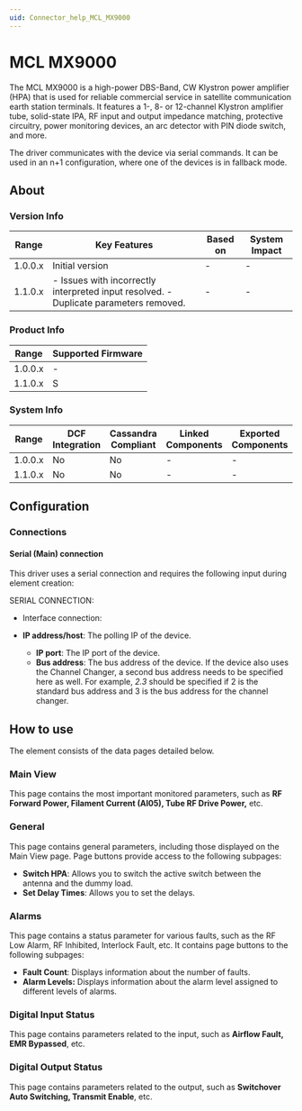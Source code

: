 ```yaml
---
uid: Connector_help_MCL_MX9000
---
```


# MCL MX9000

The MCL MX9000 is a high-power DBS-Band, CW Klystron power amplifier (HPA) that is used for reliable commercial service in satellite communication earth station terminals. It features a 1-, 8- or 12-channel Klystron amplifier tube, solid-state IPA, RF input and output impedance matching, protective circuitry, power monitoring devices, an arc detector with PIN diode switch, and more.

The driver communicates with the device via serial commands. It can be used in an n+1 configuration, where one of the devices is in fallback mode.

## About

### Version Info

| **Range** | **Key Features**                                                                       | **Based on** | **System Impact** |
|-----------|----------------------------------------------------------------------------------------|--------------|-------------------|
| 1.0.0.x   | Initial version                                                                        | \-           | \-                |
| 1.1.0.x   | \- Issues with incorrectly interpreted input resolved. - Duplicate parameters removed. | \-           | \-                |

### Product Info

| **Range** | **Supported Firmware** |
|-----------|------------------------|
| 1.0.0.x   | \-                     |
| 1.1.0.x   | S                      |

### System Info

| **Range** | **DCF Integration** | **Cassandra Compliant** | **Linked Components** | **Exported Components** |
|-----------|---------------------|-------------------------|-----------------------|-------------------------|
| 1.0.0.x   | No                  | No                      | \-                    | \-                      |
| 1.1.0.x   | No                  | No                      | \-                    | \-                      |

## Configuration

### Connections

#### Serial (Main) connection

This driver uses a serial connection and requires the following input during element creation:

SERIAL CONNECTION:

- Interface connection:

- **IP address/host**: The polling IP of the device.
  - **IP port**: The IP port of the device.
  - **Bus address**: The bus address of the device. If the device also uses the Channel Changer, a second bus address needs to be specified here as well. For example, *2.3* should be specified if 2 is the standard bus address and 3 is the bus address for the channel changer.

## How to use

The element consists of the data pages detailed below.

### Main View

This page contains the most important monitored parameters, such as **RF Forward Power, Filament Current (AI05), Tube RF Drive Power,** etc.

### General

This page contains general parameters, including those displayed on the Main View page. Page buttons provide access to the following subpages:

- **Switch HPA**: Allows you to switch the active switch between the antenna and the dummy load.
- **Set Delay Times**: Allows you to set the delays.

### Alarms

This page contains a status parameter for various faults, such as the RF Low Alarm, RF Inhibited, Interlock Fault, etc. It contains page buttons to the following subpages:

- **Fault Count**: Displays information about the number of faults.
- **Alarm Levels:** Displays information about the alarm level assigned to different levels of alarms.

### Digital Input Status

This page contains parameters related to the input, such as **Airflow Fault, EMR Bypassed**, etc.

### Digital Output Status

This page contains parameters related to the output, such as **Switchover Auto Switching, Transmit Enable**, etc.

